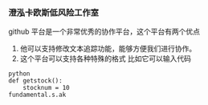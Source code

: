 ### 澄泓卡欧斯低风险工作室
github 平台是一个非常优秀的协作平台，这个平台有两个优点
1. 他可以支持修改文本追踪功能，能够方便我们进行协作。
2. 这个平台可以支持各种特殊的格式
比如它可以输入代码
``` 
python
def getstock():
    stocknum = 10
fundamental.s.ak

```

